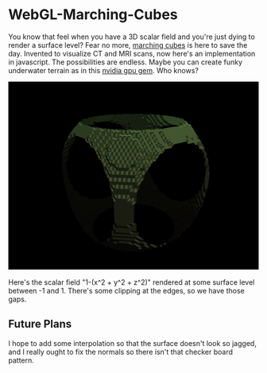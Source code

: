 # WebGL-Marching-Cubes

You know that feel when you have a 3D scalar field and you're just dying to render a surface level? Fear no more, [marching cubes](https://en.wikipedia.org/wiki/Marching_cubes) is here to save the day. Invented to visualize CT and MRI scans, now here's an implementation in javascript. The possibilities are endless. Maybe you can create funky underwater terrain as in this [nvidia gpu gem](https://developer.nvidia.com/gpugems/gpugems3/part-i-geometry/chapter-1-generating-complex-procedural-terrains-using-gpu). Who knows?

![image](https://github.com/JosephSullivan256/WebGL-Marching-Cubes/blob/master/marching-cubes3.png?raw=true)

Here's the scalar field "1-(x^2 + y^2 + z^2)" rendered at some surface level between -1 and 1. There's some clipping at the edges, so we have those gaps.

## Future Plans

I hope to add some interpolation so that the surface doesn't look so jagged, and I really ought to fix the normals so there isn't that checker board pattern.
